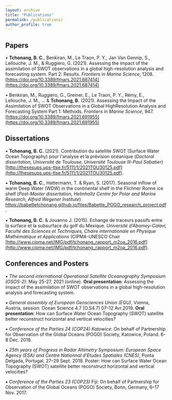 ```yaml
---
layout: archive
title: "Publications"
permalink: /publications/
author_profile: true
---
```



Papers
------

• **Tchonang, B. C.**, Benkiran, M., Le Traon, P. Y., Jan Van Gennip, S., Lellouche, J. M., & Ruggiero, G. (2021). Assessing the impact of the assimilation of SWOT observations in a global high-resolution analysis and forecasting system. Part 2: Results. *Frontiers in Marine Science*, 1208. [https://doi.org/10.3389/fmars.2021.687414](https://doi.org/10.3389/fmars.2021.687414)

• Benkiran, M., Ruggiero, G., Greiner, E., Le Traon, P. Y., Rémy, E., Lellouche, J. M., ... & **Tchonang, B.** (2021). Assessing the Impact of the Assimilation of SWOT Observations in a Global HighResolution Analysis and Forecasting System Part 1: Methods. *Frontiers in Marine Science*, 947. [https://doi.org/10.3389/fmars.2021.691955](https://doi.org/10.3389/fmars.2021.691955)


Dissertations
------
▪ **Tchonang, B. C.** (2021). Contribution du satellite SWOT (Surface Water Ocean Topography) pour l'analyse et la prévision océanique (*Doctoral dissertation, Université de Toulouse, Université Toulouse III-Paul Sabatier*) [http://thesesups.ups-tlse.fr/5111/1/2021TOU30125.pdf](http://thesesups.ups-tlse.fr/5111/1/2021TOU30125.pdf).

▪ **Tchonang, B. C.**, Hattermann, T. & Ryan, S. (2017). Seasonal inflow of warm Deep Water (WDW) in the continental shelf in the Filchner Ronne ice shelf (*Post-Master dissertation, Helmholtz Centre for Polar and Marine Research, Alfred Wegener Institute*)  <a href="https://babettetchonang.github.io/files/Babette_POGO_research_project.pdf" target="_blank"> https://babettetchonang.github.io/files/Babette_POGO_research_project.pdf. </a>



▪ **Tchonang, B. C.** & Jouanno J. (2015). Echange de traceurs passifs entre la surface et la subsurface du golf du Mexique. *Université d’Abomey-Calavi, Faculté des Sciences et Techniques, Chaire internationale en Physique Mathématique et Applications* (CIPMA-UNESCO Chair [http://www.cipma.net/IMG/pdf/tchonang_rapport_m2oa_2016.pdf](http://www.cipma.net/IMG/pdf/tchonang_rapport_m2oa_2016.pdf).


Conferences and Posters
------
▪ *The second international Operational Satellite Oceanography Symposium (OSOS-2)*: May 25-27, 2021 (online). **Oral presentation**: Assessing the impact of the assimilation of SWOT observations in a global high-resolution analysis and forecasting system.

▪ *General assembly of European Geosciences Union (EGU)*, Vienna, Austria, session: Ocean Science 4.7 (O.S4.7) 07–12 Avr.2019. **Oral presentation**: How can Surface Water Ocean Topography (SWOT) satellite better reconstruct horizontal and vertical velocities?

▪ *Conference of the Parties 24 (COP24) Katowice*: On behalf of Partnership for Observation of the Global Oceans (POGO) Society, Katowice, Poland. 6-8 Dec. 2018.

▪ *25th years of Progress in Radar Altimetry Symposium: European Space Agency (ESA) and Centre Nationnal d’Etudes Spatiales (CNES)*, Ponta Delgada, Portugal, 27–29 Sept. 2018. Poster: How can Surface Water Ocean Topography (SWOT) satellite better reconstruct horizontal and vertical velocities?

▪ *Conference of the Parties 23 (COP23)* Fiji: On behalf of Partnership for Observation of the Global Oceans (POGO) Society, Bonn, Germany, 6–17 Nov. 2017.

